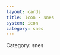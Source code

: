 ```yaml
---
layout: cards
title: Icon - snes
system: icon
category: snes
---
```

<div class="alert alert-secondary mb-4"><span class="i18n innerHTML-category">Category: </span><span class="i18n innerHTML-cat-snes">snes</span></div>

